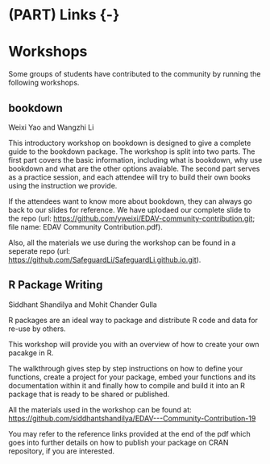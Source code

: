 
# (PART) Links {-}

# Workshops

Some groups of students have contributed to the community by running the following workshops.


## bookdown

Weixi Yao and Wangzhi Li

This introductory workshop on bookdown is designed to give a complete guide to the bookdown package. The workshop is split into two parts. The first part covers the basic information, including what is bookdown, why use bookdown and what are the other options avaiable. The second part serves as a practice session, and each attendee will try to build their own books using the instruction we provide. 

If the attendees want to know more about bookdown, they can always go back to our slides for reference. We have uplodaed our complete slide to the repo (url: https://github.com/yweixi/EDAV-community-contribution.git; file name: EDAV Community Contribution.pdf).

Also, all the materials we use during the workshop can be found in a seperate repo (url: https://github.com/SafeguardLi/SafeguardLi.github.io.git).


## R Package Writing

Siddhant Shandilya and Mohit Chander Gulla

R packages are an ideal way to package and distribute R code and data for re-use by others.

This workshop will provide you with an overview of how to create your own pacakge in R. 

The walkthrough gives step by step instructions on how to define your functions, create a project for your package, embed your functions and its documentation within it and finally how to compile and build it into an R package that is ready to be shared or published.

All the materials used in the workshop can be found at: https://github.com/siddhantshandilya/EDAV---Community-Contribution-19

You may refer to the reference links provided at the end of the pdf which goes into further details on how to publish your package on CRAN repository, if you are interested.


